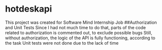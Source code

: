 # hotdeskapi
This project was created for Software Mind Internship Job
##Authorization and Unit Tests
Since I had not much time to do that, parts of the code related to authorization is commented out, to exclude possible bugs
Still, without authorization, the logic of the API is fully functioning, according to the task
Unit tests were not done due to the lack of time
